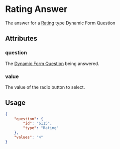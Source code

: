 # Rating Answer <Badge text="object" vertical="middle" />
The answer for a [Rating](./df-question-type/#rating) type Dynamic Form Question

## Attributes
### question <Badge text="object" vertical="middle"/>
The [Dynamic Form Question](./df-question) being answered.

### value <Badge text="string" vertical="middle" />
The value of the radio button to select.

## Usage
``` json
{
    "question": {
        "id": "6115",
        "type": "Rating"
    },
    "values": "4"
}
```